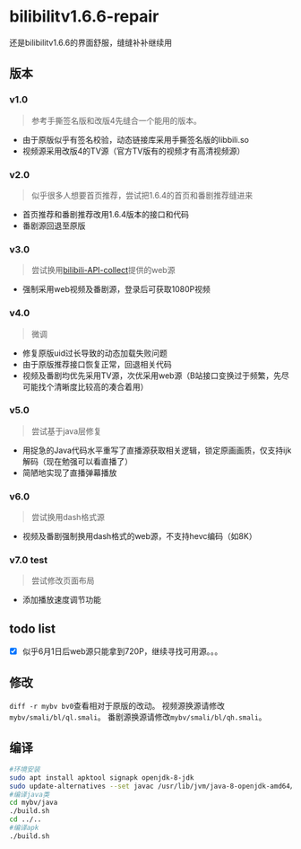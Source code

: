 # bilibilitv1.6.6-repair
还是bilibilitv1.6.6的界面舒服，缝缝补补继续用

## 版本

### v1.0
> 参考手撕签名版和改版4先缝合一个能用的版本。

- 由于原版似乎有签名校验，动态链接库采用手撕签名版的libbili.so
- 视频源采用改版4的TV源（官方TV版有的视频才有高清视频源）

### v2.0
> 似乎很多人想要首页推荐，尝试把1.6.4的首页和番剧推荐缝进来

- 首页推荐和番剧推荐改用1.6.4版本的接口和代码
- 番剧源回退至原版

### v3.0
> 尝试换用[bilibili-API-collect](https://github.com/SocialSisterYi/bilibili-API-collect)提供的web源

- 强制采用web视频及番剧源，登录后可获取1080P视频

### v4.0
> 微调

- 修复原版uid过长导致的动态加载失败问题
- 由于原版推荐接口恢复正常，回退相关代码
- 视频及番剧均优先采用TV源，次优采用web源（B站接口变换过于频繁，先尽可能找个清晰度比较高的凑合着用）

### v5.0
> 尝试基于java层修复

- 用捉急的Java代码水平重写了直播源获取相关逻辑，锁定原画画质，仅支持ijk解码（现在勉强可以看直播了）
- 简陋地实现了直播弹幕播放

### v6.0
> 尝试换用dash格式源

- 视频及番剧强制换用dash格式的web源，不支持hevc编码（如8K）

### v7.0 test
> 尝试修改页面布局

- 添加播放速度调节功能


## todo list
- [x] 似乎6月1日后web源只能拿到720P，继续寻找可用源。。。


## 修改
`diff -r mybv bv0`查看相对于原版的改动。
视频源换源请修改`mybv/smali/bl/ql.smali`。
番剧源换源请修改`mybv/smali/bl/qh.smali`。


## 编译
```bash
#环境安装
sudo apt install apktool signapk openjdk-8-jdk
sudo update-alternatives --set javac /usr/lib/jvm/java-8-openjdk-amd64/bin/javac
#编译java类
cd mybv/java
./build.sh
cd ../..
#编译apk
./build.sh
```